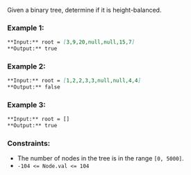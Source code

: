 Given a binary tree, determine if it is height-balanced.

### **Example 1:**

```markdown
**Input:** root = [3,9,20,null,null,15,7]
**Output:** true
```

### **Example 2:**

```markdown
**Input:** root = [1,2,2,3,3,null,null,4,4]
**Output:** false
```

### **Example 3:**

```markdown
**Input:** root = []
**Output:** true
```

### **Constraints:**

- The number of nodes in the tree is in the range `[0, 5000]`.
- `-104 <= Node.val <= 104`
